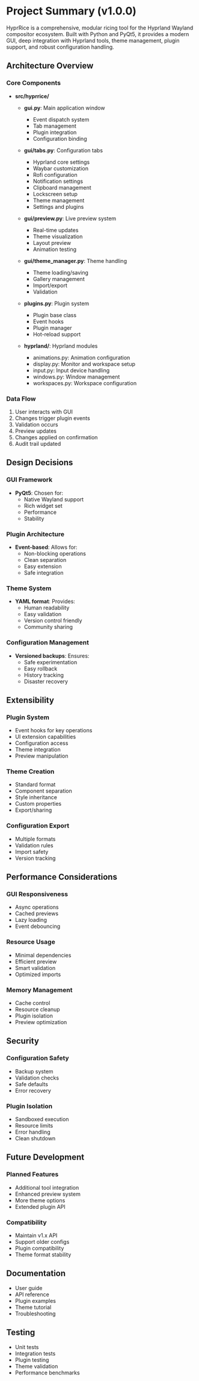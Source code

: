 # Project Summary (v1.0.0)

HyprRice is a comprehensive, modular ricing tool for the Hyprland Wayland compositor ecosystem. Built with Python and PyQt5, it provides a modern GUI, deep integration with Hyprland tools, theme management, plugin support, and robust configuration handling.

## Architecture Overview

### Core Components
- **src/hyprrice/**
  - **gui.py**: Main application window
    - Event dispatch system
    - Tab management
    - Plugin integration
    - Configuration binding
  
  - **gui/tabs.py**: Configuration tabs
    - Hyprland core settings
    - Waybar customization
    - Rofi configuration
    - Notification settings
    - Clipboard management
    - Lockscreen setup
    - Theme management
    - Settings and plugins
  
  - **gui/preview.py**: Live preview system
    - Real-time updates
    - Theme visualization
    - Layout preview
    - Animation testing
  
  - **gui/theme_manager.py**: Theme handling
    - Theme loading/saving
    - Gallery management
    - Import/export
    - Validation
  
  - **plugins.py**: Plugin system
    - Plugin base class
    - Event hooks
    - Plugin manager
    - Hot-reload support
  
  - **hyprland/**: Hyprland modules
    - animations.py: Animation configuration
    - display.py: Monitor and workspace setup
    - input.py: Input device handling
    - windows.py: Window management
    - workspaces.py: Workspace configuration

### Data Flow
1. User interacts with GUI
2. Changes trigger plugin events
3. Validation occurs
4. Preview updates
5. Changes applied on confirmation
6. Audit trail updated

## Design Decisions

### GUI Framework
- **PyQt5**: Chosen for:
  - Native Wayland support
  - Rich widget set
  - Performance
  - Stability

### Plugin Architecture
- **Event-based**: Allows for:
  - Non-blocking operations
  - Clean separation
  - Easy extension
  - Safe integration

### Theme System
- **YAML format**: Provides:
  - Human readability
  - Easy validation
  - Version control friendly
  - Community sharing

### Configuration Management
- **Versioned backups**: Ensures:
  - Safe experimentation
  - Easy rollback
  - History tracking
  - Disaster recovery

## Extensibility

### Plugin System
- Event hooks for key operations
- UI extension capabilities
- Configuration access
- Theme integration
- Preview manipulation

### Theme Creation
- Standard format
- Component separation
- Style inheritance
- Custom properties
- Export/sharing

### Configuration Export
- Multiple formats
- Validation rules
- Import safety
- Version tracking

## Performance Considerations

### GUI Responsiveness
- Async operations
- Cached previews
- Lazy loading
- Event debouncing

### Resource Usage
- Minimal dependencies
- Efficient preview
- Smart validation
- Optimized imports

### Memory Management
- Cache control
- Resource cleanup
- Plugin isolation
- Preview optimization

## Security

### Configuration Safety
- Backup system
- Validation checks
- Safe defaults
- Error recovery

### Plugin Isolation
- Sandboxed execution
- Resource limits
- Error handling
- Clean shutdown

## Future Development

### Planned Features
- Additional tool integration
- Enhanced preview system
- More theme options
- Extended plugin API

### Compatibility
- Maintain v1.x API
- Support older configs
- Plugin compatibility
- Theme format stability

## Documentation
- User guide
- API reference
- Plugin examples
- Theme tutorial
- Troubleshooting

## Testing
- Unit tests
- Integration tests
- Plugin testing
- Theme validation
- Performance benchmarks 